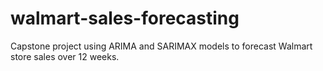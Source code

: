 # walmart-sales-forecasting
Capstone project using ARIMA and SARIMAX models to forecast Walmart store sales over 12 weeks.
